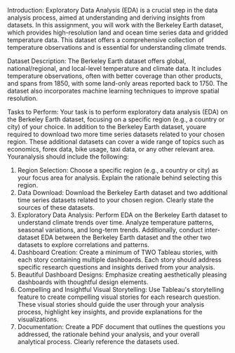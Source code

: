 Introduction:
Exploratory Data Analysis (EDA) is a crucial step in the data analysis process, aimed at understanding and deriving insights from datasets. In this assignment, you will work with the Berkeley Earth dataset, which provides high-resolution land and ocean time series data and gridded temperature data. This dataset offers a comprehensive collection of temperature observations and is essential for understanding climate trends.

Dataset Description:
The Berkeley Earth dataset offers global, national/regional, and local-level temperature and climate data. It includes temperature observations, often with better coverage than other products, and spans from 1850, with some land-only areas reported back to 1750. The dataset also incorporates machine learning techniques to improve spatial resolution.

Tasks to Perform:
Your task is to perform exploratory data analysis (EDA) on the Berkeley Earth dataset, focusing on a specific region (e.g., a country or city) of your choice. In addition to the Berkeley Earth dataset, youare required to download two more time series datasets related to your chosen region. These additional datasets can cover a wide range of topics such as economics, forex data, bike usage, taxi data, or any other relevant area. Youranalysis should include the following:

1. Region Selection: Choose a specific region (e.g., a country or city) as your focus area for analysis. Explain the rationale behind selecting this region.
2. Data
Download: Download the Berkeley Earth dataset and two additional time series datasets related to your chosen region. Clearly state
the sources of these datasets.
3. Exploratory Data Analysis: Perform EDA on the Berkeley Earth dataset to understand climate trends over time. Analyze temperature patterns, seasonal variations, and long-term trends. Additionally, conduct inter-dataset EDA between the Berkeley Earth dataset and the other two datasets to explore correlations and patterns.
4. Dashboard Creation: Create a minimum of TWO Tableau stories, with each story containing multiple dashboards. Each story should address specific research questions and insights derived from your analysis.
5. Beautiful Dashboard Designs: Emphasize creating aesthetically pleasing dashboards with thoughtful design elements.
6. Compelling and Insightful Visual Storytelling: Use Tableau's storytelling feature to create compelling visual stories for each research question. These visual stories should guide the user through your analysis process, highlight key insights, and provide explanations for the visualizations.
7. Documentation: Create a PDF document that outlines the questions you addressed, the rationale behind your analysis, and your overall analytical process. Clearly reference the datasets used.
